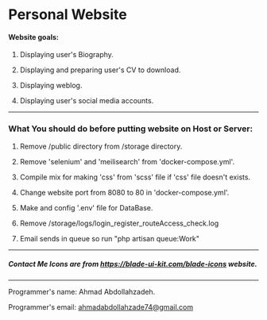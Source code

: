 # Personal Website



#### Website goals:

1. Displaying user's Biography.

2. Displaying  and preparing user's CV to download.

3. Displaying weblog.
4. Displaying user's social media accounts.



------



### What You should do before putting website on Host or Server:

1. Remove  /public directory from /storage directory.

2. Remove 'selenium' and 'meilisearch' from 'docker-compose.yml'.

3. Compile mix for making 'css' from 'scss' file if 'css' file doesn't exists.

4. Change website port from 8080 to 80 in 'docker-compose.yml'. 

5. Make and config '.env' file for DataBase.

6. Remove /storage/logs/login_register_routeAccess_check.log

7. Email sends in queue so run "php artisan queue:Work"

------

##### Contact Me Icons are from https://blade-ui-kit.com/blade-icons website. 

------

Programmer's name: Ahmad Abdollahzadeh.

Programmer's email: ahmadabdollahzade74@gmail.com